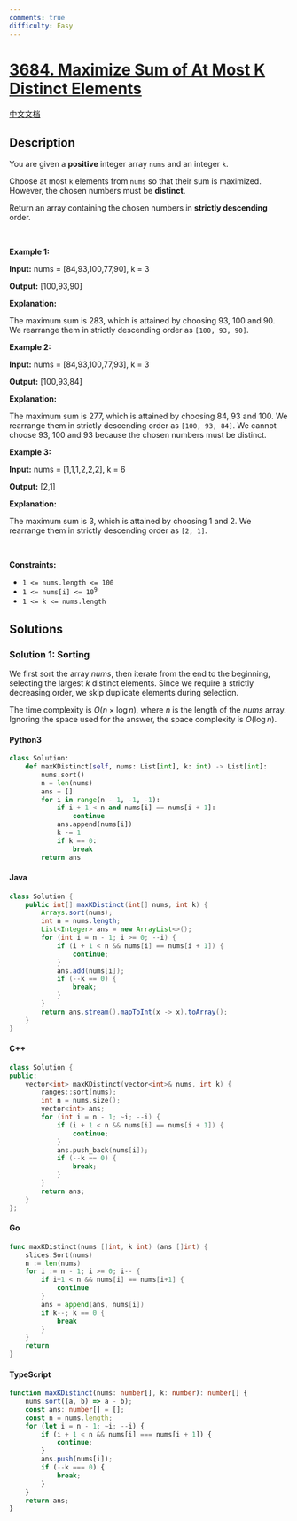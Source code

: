 ```yaml
---
comments: true
difficulty: Easy
---
```


<!-- problem:start -->

# [3684. Maximize Sum of At Most K Distinct Elements](https://leetcode.com/problems/maximize-sum-of-at-most-k-distinct-elements)

[中文文档](/solution/3600-3699/3684.Maximize%20Sum%20of%20At%20Most%20K%20Distinct%20Elements/README.md)

## Description

<!-- description:start -->

<p>You are given a <strong>positive</strong> integer array <code>nums</code> and an integer <code>k</code>.</p>

<p>Choose at most <code>k</code> elements from <code>nums</code> so that their sum is maximized. However, the chosen numbers must be <strong>distinct</strong>.</p>

<p>Return an array containing the chosen numbers in <strong>strictly descending</strong> order.</p>

<p>&nbsp;</p>
<p><strong class="example">Example 1:</strong></p>

<div class="example-block">
<p><strong>Input:</strong> <span class="example-io">nums = [84,93,100,77,90], k = 3</span></p>

<p><strong>Output:</strong> <span class="example-io">[100,93,90]</span></p>

<p><strong>Explanation:</strong></p>

<p>The maximum sum is 283, which is attained by choosing 93, 100 and 90. We rearrange them in strictly descending order as <code>[100, 93, 90]</code>.</p>
</div>

<p><strong class="example">Example 2:</strong></p>

<div class="example-block">
<p><strong>Input:</strong> <span class="example-io">nums = [84,93,100,77,93], k = 3</span></p>

<p><strong>Output:</strong> <span class="example-io">[100,93,84]</span></p>

<p><strong>Explanation:</strong></p>

<p>The maximum sum is 277, which is attained by choosing 84, 93 and 100. We rearrange them in strictly descending order as <code>[100, 93, <span class="example-io">84</span>]</code>. We cannot choose 93, 100 and 93 because the chosen numbers must be distinct.</p>
</div>

<p><strong class="example">Example 3:</strong></p>

<div class="example-block">
<p><strong>Input:</strong> <span class="example-io">nums = [1,1,1,2,2,2], k = 6</span></p>

<p><strong>Output:</strong> <span class="example-io">[2,1]</span></p>

<p><strong>Explanation:</strong></p>

<p>The maximum sum is 3, which is attained by choosing 1 and 2. We rearrange them in strictly descending order as <code>[2, 1]</code>.</p>
</div>

<p>&nbsp;</p>
<p><strong>Constraints:</strong></p>

<ul>
	<li><code>1 &lt;= nums.length &lt;= 100</code></li>
	<li><code>1 &lt;= nums[i] &lt;= 10<sup>9</sup></code></li>
	<li><code>1 &lt;= k &lt;= nums.length</code></li>
</ul>

<!-- description:end -->

## Solutions

<!-- solution:start -->

### Solution 1: Sorting

We first sort the array $\textit{nums}$, then iterate from the end to the beginning, selecting the largest $k$ distinct elements. Since we require a strictly decreasing order, we skip duplicate elements during selection.

The time complexity is $O(n \times \log n)$, where $n$ is the length of the $\textit{nums}$ array. Ignoring the space used for the answer, the space complexity is $O(\log n)$.

<!-- tabs:start -->

#### Python3

```python
class Solution:
    def maxKDistinct(self, nums: List[int], k: int) -> List[int]:
        nums.sort()
        n = len(nums)
        ans = []
        for i in range(n - 1, -1, -1):
            if i + 1 < n and nums[i] == nums[i + 1]:
                continue
            ans.append(nums[i])
            k -= 1
            if k == 0:
                break
        return ans
```

#### Java

```java
class Solution {
    public int[] maxKDistinct(int[] nums, int k) {
        Arrays.sort(nums);
        int n = nums.length;
        List<Integer> ans = new ArrayList<>();
        for (int i = n - 1; i >= 0; --i) {
            if (i + 1 < n && nums[i] == nums[i + 1]) {
                continue;
            }
            ans.add(nums[i]);
            if (--k == 0) {
                break;
            }
        }
        return ans.stream().mapToInt(x -> x).toArray();
    }
}
```

#### C++

```cpp
class Solution {
public:
    vector<int> maxKDistinct(vector<int>& nums, int k) {
        ranges::sort(nums);
        int n = nums.size();
        vector<int> ans;
        for (int i = n - 1; ~i; --i) {
            if (i + 1 < n && nums[i] == nums[i + 1]) {
                continue;
            }
            ans.push_back(nums[i]);
            if (--k == 0) {
                break;
            }
        }
        return ans;
    }
};
```

#### Go

```go
func maxKDistinct(nums []int, k int) (ans []int) {
	slices.Sort(nums)
	n := len(nums)
	for i := n - 1; i >= 0; i-- {
		if i+1 < n && nums[i] == nums[i+1] {
			continue
		}
		ans = append(ans, nums[i])
		if k--; k == 0 {
			break
		}
	}
	return
}
```

#### TypeScript

```ts
function maxKDistinct(nums: number[], k: number): number[] {
    nums.sort((a, b) => a - b);
    const ans: number[] = [];
    const n = nums.length;
    for (let i = n - 1; ~i; --i) {
        if (i + 1 < n && nums[i] === nums[i + 1]) {
            continue;
        }
        ans.push(nums[i]);
        if (--k === 0) {
            break;
        }
    }
    return ans;
}
```

<!-- tabs:end -->

<!-- solution:end -->

<!-- problem:end -->
